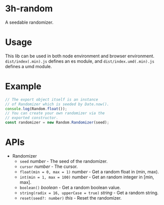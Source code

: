 # 3h-random

A seedable randomizer.

# Usage

This lib can be used in both node environment and browser environment. `dist/index(.min).js` defines an es module, and `dist/index.umd(.min).js` defines a umd module.

# Example

```javascript
// The export object itself is an instance
// of Randomizer which is seeded by Date.now().
console.log(Random.float());
// You can create your own randomizer via the
// exported constructor.
const randomizer = new Random.Randomizer(seed);
```

# APIs

- Randomizer
    - `seed` *number* - The seed of the randomizer.
    - `cursor` *number* - The cursor.
    - `float(min = 0, max = 1)` *number* - Get a random float in (min, max).
    - `int(min = 1, max = 100)` *number* - Get an random integer in [min, max].
    - `boolean()` *boolean* - Get a random boolean value.
    - `string(radix = 16, upperCase = true)` *string* - Get a random string.
    - `reset(seed?: number)` *this* - Reset the randomizer.
